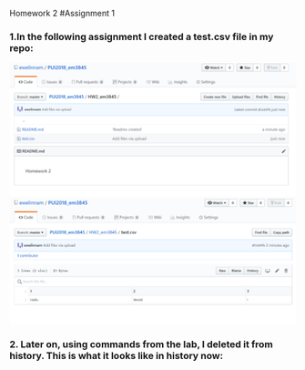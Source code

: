 Homework 2
#Assignment 1
### 1.In the following assignment I created a test.csv file in my repo:
![alt text](screenshots/1_1puiHW2.png)
![alt_text](screenshots/1_2puiHW2.png)
### 2. Later on, using commands from the lab, I deleted it from history. This is what it looks like in history now:
